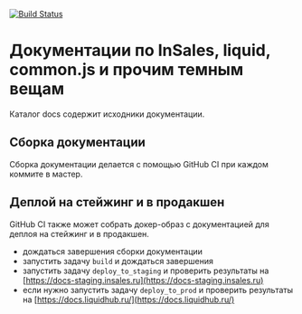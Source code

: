 [![Build Status](https://travis-ci.org/insales/insales-docs-source.svg?branch=master)](https://travis-ci.org/insales/insales-docs-source)

# Документации по InSales, liquid, common.js и прочим темным вещам

Каталог docs содержит исходники документации.

## Сборка документации

Сборка документации делается с помощью GitHub CI при каждом коммите в мастер.

## Деплой на стейжинг и в продакшен

GitHub CI также может собрать докер-образ с документацией для деплоя на стейжинг и в продакшен.

- дождаться завершения сборки документации
- запустить задачу `build` и дождаться завершения
- запустить задачу `deploy_to_staging` и проверить результаты на [https://docs-staging.insales.ru](https://docs-staging.insales.ru)
- если нужно запустить задачу `deploy_to_prod` и проверить результаты на [https://docs.liquidhub.ru/](https://docs.liquidhub.ru/)

